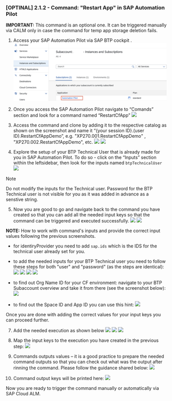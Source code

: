 ### [OPTINAL] 2.1.2 - Command: "Restart App" in SAP Automation Pilot 

**IMPORTANT:** This command is an optional one. It can be triggered manually via CALM only in case the command for temp app storage deletion fails. 

1. Access your SAP Automation Pilot via SAP BTP cockpit  .
![](/exercises/ex2/images/01-accessing-automation-pilot.png)
2.	Once you access the SAP Automation Pilot navigate to “Comands” section and look for a command named “RestartCfApp”
![](./images/02-automation-pilot.png)
   
3.	Access the command and clone by adding it to the respective catalog as shown on the screenshot and name it “{your session ID}.(user ID).RestartCfAppDemo”, e.g. "XP270.001.RestartCfAppDemo" ,  "XP270.002.RestartCfAppDemo", etc.
![](./images/03-automation-pilot.png)
![](./images/04-automation-pilot.png)
  	
4.	Explore the setup of your BTP Technical User that is already made for you in SAP Automation Pilot. To do so - click on the “Inputs” section within the leftsidebar, then look for the inputs named `btpTechnicalUser` 
![](./images/05-03-automation-pilot.png)

> [!NOTE]
> Do not modify the inputs for the Technical user. Password for the BTP Technical user is not visible for you as it was added in advance as a senstive string. 

5.	Now you are good to go and navigate back to the command you have created so that you can add all the needed input keys so that the command can be triggered and executed successfully.
![](./images/input-keys-1.png)
![](./images/input-keys-2.png)

**NOTE:** How to work with command's inputs and provide the correct input values following the previous screenshots. 

- for identiryProvider you need to add `sap.ids` which is the  IDS for the technical user already set for you.

- to add the needed inputs for your BTP Technical user you need to follow these steps for both "user" and "password" (as the steps are identical):
![](./images/inputKeys_2.1.png)
![](./images/inputKeys_2.2.png)
![](./images/inputKeys_2.3.png)
![](./images/inputKeys_2.4.png)

- to find out Org Name ID for your CF environment: navigate to your BTP Subaccount overview and take it from there (see the screenshot below): 
![](./images/inputKeys_2.8.png)

- to find out the Space ID and App ID you can use this hint:
![](./images/inputKeys_2.5.png)

Once you are done with adding the correct values for your input keys you can proceed further. 

7.	Add the needed execution as shown below
![](./images/04-02-automation-pilot.png)
![](./images/04-03-automation-pilot.png)
![](./images/04-04-automation-pilot.png)

9.	Map the input keys to the execution you have created in the previous step:
![](./images/05-automation-pilot.png)

10.	Commands outputs values  – it is a good practice to prepare the needed command outputs so that you can check out what was the output after rinning the command. Please follow the guidance shared below: 
![](./images/06-automation-pilot.png)

12.	Command output keys will be printed here:
![](./images/2.1.2-pic-10.png)

Now you are ready to trigger the command manually or automatically via SAP Cloud ALM. 
